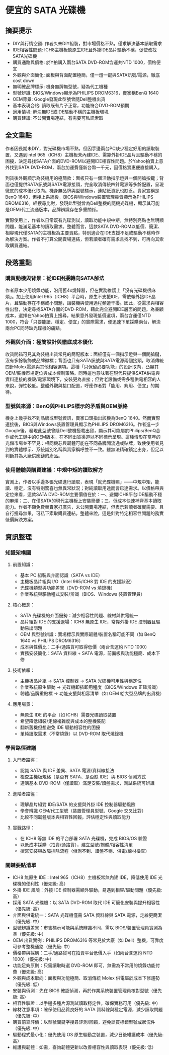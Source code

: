 # 便宜的 SATA 光碟機

## 摘要提示
- DIY與行情空窗: 作者久未DIY組裝，對市場價格不熟，僅求解決基本讀取需求
- IDE相容性問題: ICH8主機板缺原生IDE且外掛IDE晶片驅動不穩，促使改找SATA光碟機
- 購買通路與價格: 於Y拍購入兩台SATA DVD-ROM含運共NTD 1000，價格便宜
- 外觀與介面簡化: 面板與背面配置極簡，僅一燈一鍵與SATA訊號/電源，徹底cost down
- 無明確品牌標示: 機身無牌無型號，疑為代工機種
- 型號辨識: BIOS/Windows顯示為PHILIPS DROM6316，賣家稱BenQ 1640
- OEM背景: Google發現此型號曾隨Dell整機出貨
- 基本表現合格: 讀取既有片子正常，功能符合DVD-ROM預期
- 適用情境: 解決無IDE或IDE驅動不穩的主機板環境
- 購買建議: 不公開賣場連結，有需要可私訊索取

## 全文重點
作者因長期未DIY，對光碟機市場不熟，但因手邊兩台PC缺少穩定好用的讀取裝置，又遇到Intel 965（ICH8）主機板未內建IDE、需靠外掛IDE晶片且驅動不穩的困擾，決定尋找SATA介面的DVD-ROM以避開IDE相容性問題。於Yahoo拍賣上意外找到SATA DVD-ROM，兩台加運費僅新台幣一千元，因價格實惠便直接購入。

到貨後外觀顯示為裝機用的極簡款：面板只有一個活動指示燈與一個開艙按鍵；背面也僅提供SATA訊號與SATA電源接頭，完全取消傳統四針電源等多餘配置，呈現徹底的成本優化取向。機身無品牌與型號標示，連貼紙資訊也缺乏。賣家宣稱是BenQ 1640，但接上系統後，BIOS與Windows裝置管理員皆顯示為PHILIPS DROM6316。經搜尋比對，發現此型號曾為Dell整機的隨機光碟機，顯示其可能是OEM/代工流通版本，品牌辨識存在多重關係。

實際使用上，作者以日常既有光碟測試，讀取功能中規中矩，無特別亮點也無明顯問題，能滿足基本的讀取需求。整體而言，這款SATA DVD-ROM以低價、簡潔、相容現代僅SATA的主機板為主要賣點，特別適合在IDE支援不足或驅動不穩時作為解決方案。作者不打算公開賣場連結，但若讀者確有需求且找不到，可再向其索取購買連結。

## 段落重點
### 購買動機與背景：從IDE困擾轉向SATA解法
作者原本少用燒錄功能，沿用舊4x燒錄器，但在實務維護上「沒有光碟機很麻煩」。加上使用Intel 965（ICH8）平台時，原生不支援IDE，需依賴外接IDE晶片，且驅動存在不穩或小問題，讓裝機與使用過程頻遭干擾。因此，從需求與相容性出發，決定尋找SATA介面的DVD-ROM，藉此完全避開IDE層面的問題。為兼顧成本，選擇在Yahoo拍賣上搜尋，結果意外發現低價選項，兩台含運僅NTD 1000，符合「只要能讀、穩定、便宜」的實際需求，便迅速下單採購兩台，解決兩台PC同時缺光碟機的痛點。

### 外觀與介面：極簡設計與徹底成本優化
收貨開箱可見其為裝機出貨常見的簡配版本：面板僅有一個指示燈與一個開艙鍵，沒有多餘裝飾或品牌徽標；背面也只有SATA訊號與SATA電源兩個接頭，取消傳統四針Molex電源與其他相容選項。這種「只保留必要功能」的設計取向，凸顯其OEM/裝機市場定位與成本控制策略。同時這也意味著在現代只提供SATA供電與資料連接的機殼/電源環境下，安裝更為直接；但對老設備或需多種供電相容的人來說，彈性較低。整體外觀與接口配置，呼應作者對「能用、夠用、便宜」的期待。

### 型號與來源：BenQ與PHILIPS標示的矛盾與OEM脈絡
機身上幾乎找不到品牌或型號資訊，賣家口頭指出該機為BenQ 1640。然而實際連接後，BIOS與Windows裝置管理員顯示為PHILIPS DROM6316。作者進一步Google後，發現此型號曾隨Dell整機搭載出貨，顯示其可能屬於Philips/BenQ合作或代工鏈中的OEM版本，在不同出貨渠道以不同標示呈現。這種情形在當年的光儲市場並不罕見：相同機芯與韌體可能在不同品牌間流通或貼牌，致使使用者見到的實體標示、系統識別名稱與賣家稱呼並不一致。雖無法精確鎖定出身，但足以判斷其為大廠供應鏈的產品。

### 使用體驗與購買建議：中規中矩的讀取解方
實測上，作者以手邊多張光碟進行讀取，表現「就光碟機嘛」——中規中矩，能讀、穩定，沒有特別驚喜也無異常狀況；對純讀取用途而言已達需求。以價格帶與定位來看，這款SATA DVD-ROM主要價值在於：一、避開ICH8平台IDE驅動不穩的麻煩；二、在僅SATA的現代主機板上安裝簡便；三、低成本快速補齊基本讀取能力。作者不願免費替賣家打廣告，未公開賣場連結，但表示若讀者確實需要、且自行搜尋無果，可私下索取購買連結。整體來說，這是針對特定相容性問題的務實低價解決方案。

## 資訊整理

### 知識架構圖
1. 前置知識： 
   - 基本 PC 組裝與介面認識（SATA vs IDE）
   - 主機板晶片組與 I/O（Intel 965/ICH8 對 IDE 的支援狀況）
   - 光碟機類型與功能差異（DVD-ROM vs 燒錄機）
   - 作業系統與驅動程式安裝/辨識（BIOS、Windows 裝置管理員）

2. 核心概念：
   - SATA 光碟機的介面優勢：減少相容性問題、線材與供電統一
   - 晶片組對 IDE 的支援退場：ICH8 無原生 IDE，常靠外掛 IDE 控制器且驅動易出問題
   - OEM 與型號辨識：賣場標示與實際韌體/裝置名稱可能不同（如 BenQ 1640 vs PHILIPS DROM6316）
   - 成本與性價比：二手/通路貨可取得低價（兩台含運約 NTD 1000）
   - 實務安裝簡化：SATA 資料線 + SATA 電源，前面板與功能極簡、成本下修

3. 技術依賴：
   - 主機板晶片組 → SATA 控制器 → SATA 光碟機可用性與穩定性
   - 作業系統原生驅動 → 光碟機即插即用程度（BIOS/Windows 正確辨識）
   - 韌體/品牌重貼標 → 功能支援與相容清單（如 OEM 給大型品牌的出貨機）

4. 應用場景：
   - 無原生 IDE 的平台（如 ICH8）需要光碟讀取裝置
   - 希望降低組裝/走線複雜度與成本的整機裝配
   - 翻新舊機但想避免 IDE 驅動相容性的困擾
   - 單純讀取需求（不常燒錄）以 DVD-ROM 取代燒錄機

### 學習路徑建議
1. 入門者路徑：
   - 認識 SATA 與 IDE 差異、SATA 電源/資料線接法
   - 檢查主機板規格（是否有 SATA、是否缺 IDE）與 BIOS 偵測方式
   - 選購基本 DVD-ROM（僅讀取）滿足安裝/讀盤需求，測試系統可辨識

2. 進階者路徑：
   - 理解晶片組對 IDE/SATA 的支援與外掛 IDE 控制器驅動風險
   - 學會辨識 OEM/代工型號（裝置管理員型號、Google 交叉比對）
   - 比較不同韌體版本與相容性回報，評估穩定性與讀取能力

3. 實戰路徑：
   - 在 ICH8 等無 IDE 的平台部署 SATA 光碟機，完成 BIOS/OS 驗證
   - 以低成本採購（拍賣/通路貨），建立型號/韌體/相容性清單
   - 撰寫安裝與故障排除流程（偵測不到、讀盤不穩、供電/線材檢查）

### 關鍵要點清單
- ICH8 無原生 IDE：Intel 965（ICH8）主機板常無內建 IDE，降低使用 IDE 光碟機的便利性（優先級: 高）
- 外掛 IDE 風險：外接 IDE 控制器需額外驅動，易遇到相容/驅動問題（優先級: 高）
- 採用 SATA 光碟機：以 SATA DVD-ROM 取代 IDE 可簡化安裝與提升相容性（優先級: 高）
- 介面與供電統一：SATA 光碟機僅需 SATA 資料線與 SATA 電源，走線更簡潔（優先級: 中）
- 型號辨識差異：市售標示可能與系統辨識不同，需以 BIOS/裝置管理員實測為準（優先級: 中）
- OEM 出貨實例：PHILIPS DROM6316 等常見於大廠（如 Dell）整機，可靠度可參考整機通路（優先級: 中）
- 價格帶與採購：二手/通路貨可在拍賣平台低價入手（如兩台含運約 NTD 1000）（優先級: 中）
- 功能足夠原則：只需讀取時選 DVD-ROM 即可，無需為不常用的燒錄功能付費（優先級: 高）
- 外觀與成本取向：面板與功能極簡、取消傳統 Molex 供電屬於成本下修趨勢（優先級: 低）
- 安裝與偵測：先在 BIOS 確認偵測，再於作業系統裝置管理員核對型號（優先級: 高）
- 相容性驗證：以手邊多種片源測試讀取穩定性，確保實務可用（優先級: 中）
- 線材注意事項：確保使用品質良好的 SATA 資料線與穩定電源，減少讀取問題（優先級: 中）
- 購買前查評價：以型號關鍵字搜尋評測/回饋，避免誤買標錯型號或狀況件（優先級: 中）
- 驅動程式最小化：優先使用 OS 原生驅動之裝置，減少日後維護成本（優先級: 高）
- 維護與韌體：如需，查詢韌體更新以改善相容性與讀取表現（優先級: 低）